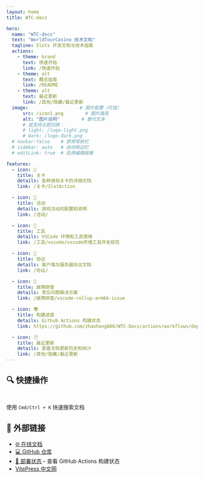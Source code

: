 ```yaml
---
layout: home
title: WTC-docs

hero:
  name: "WTC-docs"
  text: "WorldTourCasino 技术文档"
  tagline: Slots 开发文档与技术指南
  actions:
    - theme: brand
      text: 快速开始
      link: /快速开始
    - theme: alt
      text: 概览指南
      link: /README
    - theme: alt
      text: 最近更新
      link: /其他/隐藏/最近更新
  image:                   # 图片配置（可选）
      src: /icon1.png        # 图片路径
      alt: "图片说明"        # 替代文本
      # 或支持主题切换：
      # light: /logo-light.png
      # dark: /logo-dark.png
  # navbar:false    # 禁用导航栏
  # sidebar: auto   # 自动侧边栏
  # editLink: true  # 启用编辑链接

features:
  - icon: 🎰
    title: 关卡
    details: 各种游戏关卡的详细文档
    link: /关卡/SlotAction

  - icon: 🎯
    title: 活动
    details: 游戏活动的配置和说明
    link: /活动/

  - icon: 🔧
    title: 工具
    details: VSCode 环境和工具使用
    link: /工具/vscode/vscode环境工具开发规范

  - icon: 📡
    title: 协议
    details: 客户端与服务器协议文档
    link: /协议/

  - icon: 🐛
    title: 故障排查
    details: 常见问题解决方案
    link: /故障排查/vscode-rollup-arm64-issue

  - icon: 📚
    title: 构建进度
    details: Github Actions 构建状态
    link: https://github.com/zhaoheng666/WTC-Docs/actions/workflows/deploy.yml

  - icon: 🕐
    title: 最近更新
    details: 查看文档更新历史和统计
    link: /其他/隐藏/最近更新
---
```

## 🔍 快捷操作

<div class="tip custom-block" style="padding-top: 8px">

使用 `Cmd/Ctrl + K` 快速搜索文档

</div>

## 🔗 外部链接

- [🌐 在线文档](https://zhaoheng666.github.io/WTC-Docs/)
- [💻 GitHub 仓库](https://github.com/zhaoheng666/WTC-Docs)
- [🚀 部署状态](https://github.com/zhaoheng666/WTC-Docs/actions/workflows/deploy.yml) - 查看 GitHub Actions 构建状态
- [VitePress 中文网](https://vitepress.qzxdp.cn/reference/frontmatter-config.html)

